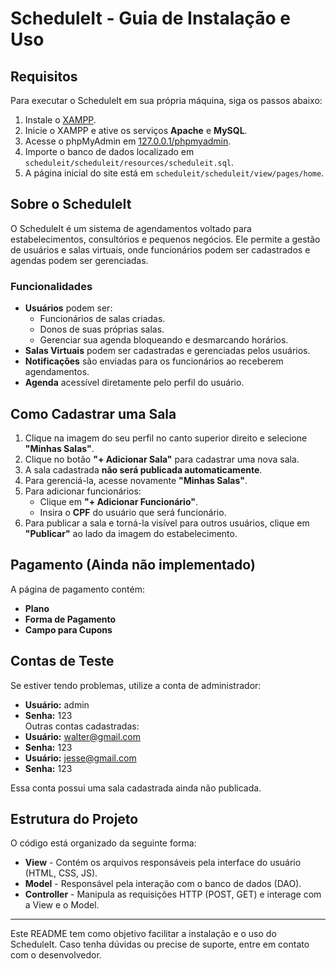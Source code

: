 # ScheduleIt - Guia de Instalação e Uso

## Requisitos
Para executar o ScheduleIt em sua própria máquina, siga os passos abaixo:

1. Instale o [XAMPP](https://www.apachefriends.org/index.html).
2. Inicie o XAMPP e ative os serviços **Apache** e **MySQL**.
3. Acesse o phpMyAdmin em [127.0.0.1/phpmyadmin](http://127.0.0.1/phpmyadmin).
4. Importe o banco de dados localizado em `scheduleit/scheduleit/resources/scheduleit.sql`.
5. A página inicial do site está em `scheduleit/scheduleit/view/pages/home`.

## Sobre o ScheduleIt
O ScheduleIt é um sistema de agendamentos voltado para estabelecimentos, consultórios e pequenos negócios. Ele permite a gestão de usuários e salas virtuais, onde funcionários podem ser cadastrados e agendas podem ser gerenciadas.

### Funcionalidades
- **Usuários** podem ser:
  - Funcionários de salas criadas.
  - Donos de suas próprias salas.
  - Gerenciar sua agenda bloqueando e desmarcando horários.
- **Salas Virtuais** podem ser cadastradas e gerenciadas pelos usuários.
- **Notificações** são enviadas para os funcionários ao receberem agendamentos.
- **Agenda** acessível diretamente pelo perfil do usuário.

## Como Cadastrar uma Sala
1. Clique na imagem do seu perfil no canto superior direito e selecione **"Minhas Salas"**.
2. Clique no botão **"+ Adicionar Sala"** para cadastrar uma nova sala.
3. A sala cadastrada **não será publicada automaticamente**.
4. Para gerenciá-la, acesse novamente **"Minhas Salas"**.
5. Para adicionar funcionários:
   - Clique em **"+ Adicionar Funcionário"**.
   - Insira o **CPF** do usuário que será funcionário.
6. Para publicar a sala e torná-la visível para outros usuários, clique em **"Publicar"** ao lado da imagem do estabelecimento.

## Pagamento (Ainda não implementado)
A página de pagamento contém:
- **Plano**
- **Forma de Pagamento**
- **Campo para Cupons**

## Contas de Teste
Se estiver tendo problemas, utilize a conta de administrador:
- **Usuário:** admin
- **Senha:** 123  
Outras contas cadastradas:  
- **Usuário:** walter@gmail.com
- **Senha:** 123  
- **Usuário:** jesse@gmail.com
- **Senha:** 123  

Essa conta possui uma sala cadastrada ainda não publicada.

## Estrutura do Projeto
O código está organizado da seguinte forma:

- **View** - Contém os arquivos responsáveis pela interface do usuário (HTML, CSS, JS).
- **Model** - Responsável pela interação com o banco de dados (DAO).
- **Controller** - Manipula as requisições HTTP (POST, GET) e interage com a View e o Model.

---
Este README tem como objetivo facilitar a instalação e o uso do ScheduleIt. Caso tenha dúvidas ou precise de suporte, entre em contato com o desenvolvedor.

